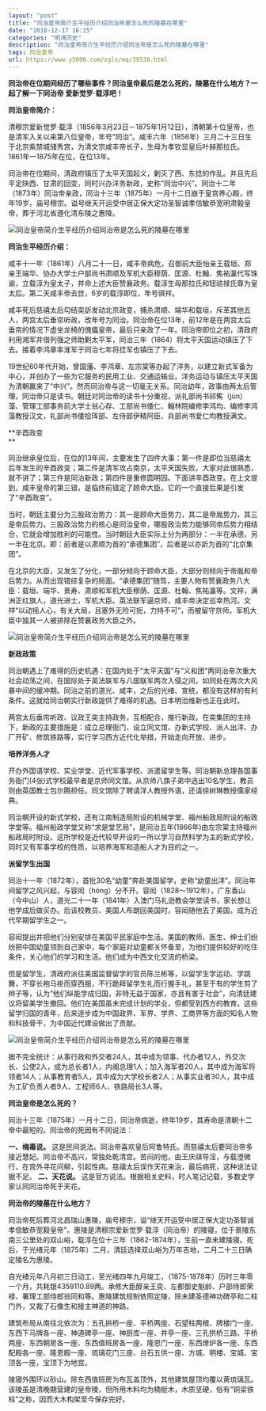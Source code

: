 ```yaml
---
layout: "post"
title: "同治皇帝简介生平经历介绍同治帝是怎么死的陵墓在哪里"
date: "2018-12-17 16:15"
categories: "明清历史"
description: "同治皇帝简介生平经历介绍同治帝是怎么死的陵墓在哪里"
tags: 同治皇帝
url: https://www.y5000.com/zgls/mq/39538.html
---
```






**同治帝在位期间经历了哪些事件？同治皇帝最后是怎么死的，陵墓在什么地方？一起了解一下同治帝 爱新觉罗·载淳吧！**

 **同治皇帝简介：**

清穆宗爱新觉罗·载淳（1856年3月23日－1875年1月12日），清朝第十位皇帝，也是清军入关以来第八位皇帝，年号“同治”。咸丰六年（1856年）三月二十三日生于北京紫禁城储秀宫，为清文宗咸丰帝长子，生母为孝钦显皇后叶赫那拉氏。1861年—1875年在位，在位13年。

同治帝在位期间，清政府镇压了太平天国起义，剿灭了西、东捻的作乱。并且先后平定陕西、甘肃的回变，同时兴办洋务新政，史称“同治中兴”。同治十二年（1873年）同治帝亲政，同治十三年（1875年）一月十二日崩于皇宫养心殿，终年19岁。庙号穆宗。谥号继天开运受中居正保大定功圣智诚孝信敏恭宽明肃毅皇帝，葬于河北省遵化清东陵之惠陵。

![同治皇帝简介生平经历介绍同治帝是怎么死的陵墓在哪里](https://img.y5000.com/uploads/allimg/190102/33cd381446078de6d44f8189ea325a81.jpg)

 **同治生平经历介绍：**

咸丰十一年（1861年）八月二十一日，咸丰帝病危，召御前大臣怡亲王载垣、郑亲王端华、协办大学士户部尚书肃顺及军机大臣穆荫、匡源、杜翰、焦祐瀛代写珠谕，立载淳为皇太子，并命上述大臣赞襄政务。载淳生母那拉氏和钮祜禄氏尊为皇太后。第二天咸丰帝去世，6岁的载淳即位，年号祺祥。

咸丰死后慈禧太后勾结奕訢发动北京政变，捕杀肃顺、端华和载垣，斥革其他五人，两宫太后垂帘听政，改年号为同治。同治帝在位13年，前12年是在两宫太后垂帘的情况下虚坐龙椅的傀儡皇帝，最后只亲政了一年。同治帝即位之初，清政府利用湘军并借列强之师助剿太平军，同治三年（1864）将太平天国运动镇压了下去。接着李鸿章率淮军于同治七年将捻军也镇压了下去。

19世纪60年代开始，曾国藩、李鸿章、左宗棠等办起了洋务，以建立新式军备为中心，并创办了一些为它服务的民用工业、交通运输业。洋务运动与镇压太平天国为清朝赢来了“中兴”。然而同治帝与这一切毫无关系。同治幼年，政事由两太后管理，同治帝只是读书。朝廷对同治帝的读书十分重视，派礼部尚书祁寯（jùn）藻、管理工部事务前大学士翁心存、工部尚书倭仁、翰林院编修李鸿均、编修李鸿藻教授汉文，礼部尚书倭拾珲部、左侍郎伊精阿臣、兵部尚书爱仁均教授满文。

 **辛酉政变  
**

同治继承皇位后，在位的13年间，主要发生了四件大事：第一件是即位当慈禧太后年发生的辛酉政变；第二件是清军攻占南京，太平天国失败。大家对此很熟悉，就不讲了；第三件是同治新政；第四件是重修圆明园。下面讲辛酉政变。在上文提到，咸丰皇帝的第三错，是临终前错定了顾命大臣。它的一个直接后果是引发了“辛酉政变”。

当时，朝廷主要分为三股政治势力：其一是顾命大臣势力，其二是帝胤势力，其三是帝后势力。三股政治势力的核心是同治皇帝，哪股政治势力能够同帝后势力相结合，它就会增加胜利的可能性。当时朝廷大臣实际上分为两部分：一半在承德，另一半在北京。即：前者是以肃顺为首的“承德集团”，后者是以亦訢为首的“北京集团”。

在北京的大臣，又发生了分化，一部分倾向于顾命大臣，大部分则倾向于帝胤和帝后势力。从而出现错综复杂的局面。“承德集团”随驾，主要人物有赞襄政务八大臣：载垣、端华、景寿、肃顺和军机大臣穆荫、匡源、杜翰、焦祐瀛等。文祥，满洲正红旗人，道光进士，军机大臣。英法联军逼京师，咸丰帝决定巡幸热河。文祥“以动摇人心，有关大局，且塞外无险可扼，力持不可”，而被留守京师。军机大臣中独其一人被排除在赞襄政务大臣之外。

![同治皇帝简介生平经历介绍同治帝是怎么死的陵墓在哪里](https://img.y5000.com/uploads/allimg/190102/aa1061d1e2c87bd9ac96ba434abfb47d.jpg)

 **新政政策**

同治朝遇上了难得的历史机遇：在国内处于“太平天国”与“义和团”两同治帝次重大社会动荡之间，在国际处于英法联军与八国联军两次入侵之间，如同处在两次大风暴中间的缓冲期。同治之前的道光、咸丰，之后的光绪、宣统，都没有这样的有利条件。这就给同治朝实行新政提供了难得的机遇。日本明治维新也正在此时。

两宫太后垂帘听政、议政王奕主持政务，互相配合，推行新政。在奕集团的主持下，新政的主要措施是：成立总理衙门、设立同文馆、办新式学校、派人出洋、办厂开矿、修筑铁路等，实行学习西方近代化举措，开始走向开放、进步。

 **培养洋务人才**

开办外国语学校、实业学堂、近代军事学校、派遣留学生等。同治朝新总理各国事务衙门(4张)式学校最早者是京师同文馆。从京师八旗子弟中选出10名学生，教员则由英国教士包尔腾担任。同文馆除了聘请洋人教授外语，还请徐树琳教授儒家经典。

同治朝开设的新式学校，还有江南制造局附设的机械学堂、福州船政局附设的船政学堂等。福州船政学堂又称“求是堂艺局”，是同治五年(1866年)由左宗棠主持福州船政局时附设。这所学校是近代较早开设的一所以学习自然科学为主的新式学校，同时又有军事学校的性质，以培养海军和造船人才为目的之一。

 **派留学生出国**

同治十一年（1872年），首批30名“幼童”奔赴美国留学，史称“幼童出洋”。同治年间留学之风兴起，与容闳（hóng）分不开。容闳（1828～1912年），广东香山（今中山）人，道光二十一年（1841年）入澳门马礼逊教会学堂读书，家长想让他学成后做买办。后该校教员、美国人布朗回美国时，容闳随他去了美国，成为近代早期留学生之一。

容闳提出并把他们分别安排在美国平民家庭中生活。美国的教师、医生、绅士们纷纷把中国幼童领到自己家中，每个家庭对幼童都关怀备至，为他们提供较好的吃住条件，关心他们的学习和生活。他们成为中西文化交流的桥梁。

但是留学生，清政府派往美国监督留学的官员陈兰彬等，以留学生学运动、学跳舞，不穿长袍马褂而穿西服，不行跪拜留学生礼而行握手礼，甚至于有的学生剪了辫子等，认为“他们纵能学成归国，非特无益于国家，亦且有害于社会”，向清廷建议将留美学生撤回。他们在美国虽未完成计划的学业，但都受到西方的教育。这些留学归国的青年，后来逐步成为中国政界、军界、学界、工商界等方面的知名人物和科技骨干，为中国近代建设做出了贡献。

![同治皇帝简介生平经历介绍同治帝是怎么死的陵墓在哪里](https://img.y5000.com/uploads/allimg/190102/ae2f501d6f41275cb8455076d412f8f0.jpg)

据不完全统计：从事行政和外交者24人，其中成为领事、代办者12人，外交次长、公使2人，成为总长者1人，内阁总理1人；加入海军者20人，其中成为海军将领者14人；从事教育者5人，其中成为大学校长者2人；从事实业者30人，其中成为工矿负责人者9人、工程师6人、铁路局长3人等。

 **同治皇帝是怎么死的？**

同治十三年（1875年）一月十二日，同治帝病逝，终年19岁，其寿命是清朝十二帝中最短的。同治帝的死因有不同说法：

 **一、梅毒说。**
这是民间说法。同治帝喜欢皇后阿鲁特氏。而慈禧太后要同治帝多接近慧妃。同治帝不高兴，常独处乾清宫。苦闷的他，由王庆祺导淫，与载澄微行，在宫外寻花问柳，引起性病。慈禧太后误作天花来治，最后病死，这种说法证据不足。
**二、天花说。** 这是官方说法。根据相关史料，时人笔记记载，多数史学家认同同治帝死于天花。

 **同治帝的陵墓在什么地方？**

同治帝死后葬河北昌瑞山惠陵，庙号穆宗，谥“继天开运受中居正保大定功圣智诚孝信敏恭宽毅皇帝”。惠陵是清穆宗爱新觉罗·载淳（同治帝）的陵寝，位于景陵东南三公里处的双山峪，载淳在位十三年（1862-1874年），生前一直未建陵寝。死后，于光绪元年（1875年）二月，清廷选择双山峪为万年吉地，二月二十三日确定陵名为惠陵。

自光绪元年八月初三日动工，至光绪四年九月竣工，（1875-1878年）历时三年零一个月，共耗银4359110.89两。承修大臣醇亲王奕、左都御史魁龄、户部侍郎荣禄、署理工部侍郎翁同和等。惠陵建筑规制依照定陵，除未建圣德神功碑亭和二柱门外，又裁了石像生和接主神道的神路。

建筑布局从南往北依次为：五孔拱桥一座、平桥两座、石望柱两根、牌楼门一座、东西下马牌各一座、神道碑亭一座、神厨库一座、井亭一座、三孔拱桥三路、平桥两座、东西朝房各一座、东西值班房各一座、隆恩门一座、东西燎炉各一座、东西配殿各一座、隆恩殿一座、琉璃花门三座、台石五供一座、方城、明楼、宝城、宝顶各一座，宝顶下为地宫。

陵寝外围环以砂山。除东西值班房为布瓦盖顶外，其他建筑屋顶均覆以黄琉璃瓦。该陵虽是清晚期营建的皇帝陵，但所用木料均为楠梃木，木质坚硬，俗有“铜梁铁柱”之称，因而大木构架至今保存完好。
